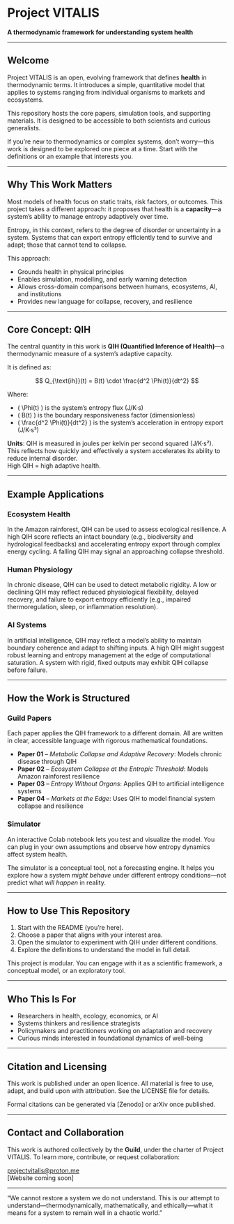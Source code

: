 
# Project VITALIS

**A thermodynamic framework for understanding system health**

---

## Welcome

Project VITALIS is an open, evolving framework that defines **health** in thermodynamic terms. It introduces a simple, quantitative model that applies to systems ranging from individual organisms to markets and ecosystems.

This repository hosts the core papers, simulation tools, and supporting materials. It is designed to be accessible to both scientists and curious generalists.

If you’re new to thermodynamics or complex systems, don’t worry—this work is designed to be explored one piece at a time. Start with the definitions or an example that interests you.

---

## Why This Work Matters

Most models of health focus on static traits, risk factors, or outcomes. This project takes a different approach: it proposes that health is a **capacity**—a system’s ability to manage entropy adaptively over time.

Entropy, in this context, refers to the degree of disorder or uncertainty in a system. Systems that can export entropy efficiently tend to survive and adapt; those that cannot tend to collapse.

This approach:

- Grounds health in physical principles  
- Enables simulation, modelling, and early warning detection  
- Allows cross-domain comparisons between humans, ecosystems, AI, and institutions  
- Provides new language for collapse, recovery, and resilience  

---

## Core Concept: QIH

The central quantity in this work is **QIH (Quantified Inference of Health)**—a thermodynamic measure of a system’s adaptive capacity.

It is defined as:

$$
Q_{\text{ih}}(t) = B(t) \cdot \frac{d^2 \Phi(t)}{dt^2}
$$

Where:  
- \( \Phi(t) \) is the system’s entropy flux (J/K·s)  
- \( B(t) \) is the boundary responsiveness factor (dimensionless)  
- \( \frac{d^2 \Phi(t)}{dt^2} \) is the system’s acceleration in entropy export (J/K·s³)  

**Units**: QIH is measured in joules per kelvin per second squared (J/K·s²).  
This reflects how quickly and effectively a system accelerates its ability to reduce internal disorder.  
High QIH = high adaptive health.

---

## Example Applications

### Ecosystem Health  
In the Amazon rainforest, QIH can be used to assess ecological resilience. A high QIH score reflects an intact boundary (e.g., biodiversity and hydrological feedbacks) and accelerating entropy export through complex energy cycling. A falling QIH may signal an approaching collapse threshold.

### Human Physiology  
In chronic disease, QIH can be used to detect metabolic rigidity. A low or declining QIH may reflect reduced physiological flexibility, delayed recovery, and failure to export entropy efficiently (e.g., impaired thermoregulation, sleep, or inflammation resolution).

### AI Systems  
In artificial intelligence, QIH may reflect a model’s ability to maintain boundary coherence and adapt to shifting inputs. A high QIH might suggest robust learning and entropy management at the edge of computational saturation. A system with rigid, fixed outputs may exhibit QIH collapse before failure.

---

## How the Work is Structured

### Guild Papers
Each paper applies the QIH framework to a different domain. All are written in clear, accessible language with rigorous mathematical foundations.

- **Paper 01** – *Metabolic Collapse and Adaptive Recovery*: Models chronic disease through QIH  
- **Paper 02** – *Ecosystem Collapse at the Entropic Threshold*: Models Amazon rainforest resilience  
- **Paper 03** – *Entropy Without Organs*: Applies QIH to artificial intelligence systems  
- **Paper 04** – *Markets at the Edge*: Uses QIH to model financial system collapse and resilience  

### Simulator
An interactive Colab notebook lets you test and visualize the model. You can plug in your own assumptions and observe how entropy dynamics affect system health.

The simulator is a conceptual tool, not a forecasting engine. It helps you explore how a system *might behave* under different entropy conditions—not predict what *will happen* in reality.

---

## How to Use This Repository

1. Start with the README (you’re here).  
2. Choose a paper that aligns with your interest area.  
3. Open the simulator to experiment with QIH under different conditions.  
4. Explore the definitions to understand the model in full detail.  

This project is modular. You can engage with it as a scientific framework, a conceptual model, or an exploratory tool.

---

## Who This Is For

- Researchers in health, ecology, economics, or AI  
- Systems thinkers and resilience strategists  
- Policymakers and practitioners working on adaptation and recovery  
- Curious minds interested in foundational dynamics of well-being  

---

## Citation and Licensing

This work is published under an open licence. All material is free to use, adapt, and build upon with attribution. See the LICENSE file for details.

Formal citations can be generated via [Zenodo] or arXiv once published.

---

## Contact and Collaboration

This work is authored collectively by the **Guild**, under the charter of Project VITALIS. To learn more, contribute, or request collaboration:

projectvitalis@proton.me  
[Website coming soon]  

---

“We cannot restore a system we do not understand. This is our attempt to understand—thermodynamically, mathematically, and ethically—what it means for a system to remain well in a chaotic world.”
